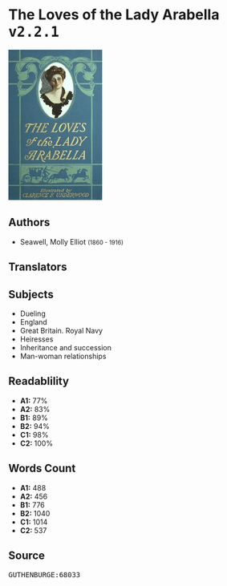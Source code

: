 # The Loves of the Lady Arabella <kbd>v2.2.1</kbd>

![](./cover.medium.jpg "")

## Authors


 - Seawell, Molly Elliot <small>(1860 - 1916)</small>

## Translators



## Subjects


 - Dueling
 - England
 - Great Britain. Royal Navy
 - Heiresses
 - Inheritance and succession
 - Man-woman relationships

## Readablility


 - **A1:** 77%
 - **A2:** 83%
 - **B1:** 89%
 - **B2:** 94%
 - **C1:** 98%
 - **C2:** 100%

## Words Count


 - **A1:** 488
 - **A2:** 456
 - **B1:** 776
 - **B2:** 1040
 - **C1:** 1014
 - **C2:** 537

## Source


<kbd>GUTHENBURGE:68033</kbd>
